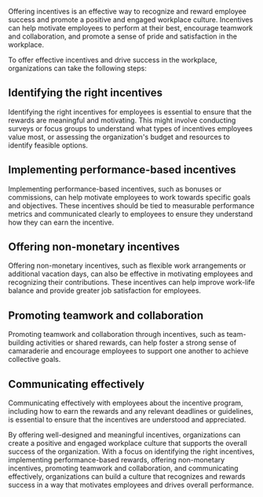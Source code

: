 
Offering incentives is an effective way to recognize and reward employee success and promote a positive and engaged workplace culture. Incentives can help motivate employees to perform at their best, encourage teamwork and collaboration, and promote a sense of pride and satisfaction in the workplace.

To offer effective incentives and drive success in the workplace, organizations can take the following steps:

## Identifying the right incentives

Identifying the right incentives for employees is essential to ensure that the rewards are meaningful and motivating. This might involve conducting surveys or focus groups to understand what types of incentives employees value most, or assessing the organization's budget and resources to identify feasible options.

## Implementing performance-based incentives

Implementing performance-based incentives, such as bonuses or commissions, can help motivate employees to work towards specific goals and objectives. These incentives should be tied to measurable performance metrics and communicated clearly to employees to ensure they understand how they can earn the incentive.

## Offering non-monetary incentives

Offering non-monetary incentives, such as flexible work arrangements or additional vacation days, can also be effective in motivating employees and recognizing their contributions. These incentives can help improve work-life balance and provide greater job satisfaction for employees.

## Promoting teamwork and collaboration

Promoting teamwork and collaboration through incentives, such as team-building activities or shared rewards, can help foster a strong sense of camaraderie and encourage employees to support one another to achieve collective goals.

## Communicating effectively

Communicating effectively with employees about the incentive program, including how to earn the rewards and any relevant deadlines or guidelines, is essential to ensure that the incentives are understood and appreciated.

By offering well-designed and meaningful incentives, organizations can create a positive and engaged workplace culture that supports the overall success of the organization. With a focus on identifying the right incentives, implementing performance-based rewards, offering non-monetary incentives, promoting teamwork and collaboration, and communicating effectively, organizations can build a culture that recognizes and rewards success in a way that motivates employees and drives overall performance.
